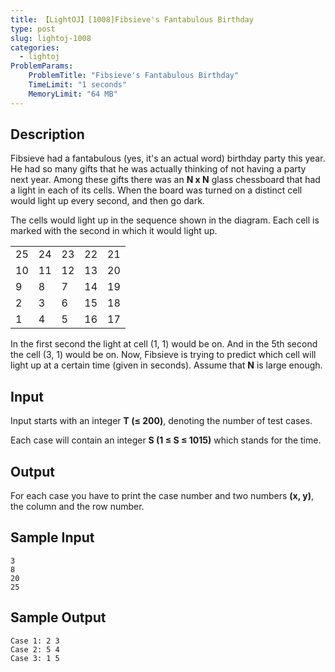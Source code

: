 ```yaml
---
title: 【LightOJ】[1008]Fibsieve's Fantabulous Birthday
type: post
slug: lightoj-1008
categories:
  - lightoj
ProblemParams:
    ProblemTitle: "Fibsieve's Fantabulous Birthday"
    TimeLimit: "1 seconds"
    MemoryLimit: "64 MB"
---
```


## Description

Fibsieve had a fantabulous (yes, it's an actual word) birthday party this year. He had so many gifts that he was actually thinking of not having a party next year. Among these gifts there was an **N x N** glass chessboard that had a light in each of its cells. When the board was turned on a distinct cell would light up every second, and then go dark.

The cells would light up in the sequence shown in the diagram. Each cell is marked with the second in which it would light up.

|  |  |  |  |  |
| --- | --- | --- | --- | --- |
| 25 | 24 | 23 | 22 | 21 |
| 10 | 11 | 12 | 13 | 20 |
| 9 | 8 | 7 | 14 | 19 |
| 2 | 3 | 6 | 15 | 18 |
| 1 | 4 | 5 | 16 | 17 |

In the first second the light at cell (1, 1) would be on. And in the 5th second the cell (3, 1) would be on. Now, Fibsieve is trying to predict which cell will light up at a certain time (given in seconds). Assume that **N** is large enough.

## Input

Input starts with an integer **T (≤ 200)**, denoting the number of test cases.

Each case will contain an integer **S (1 ≤ S ≤ 1015)** which stands for the time.

## Output

For each case you have to print the case number and two numbers **(x, y)**, the column and the row number.

## Sample Input

```
3
8
20
25

```

## Sample Output

```
Case 1: 2 3
Case 2: 5 4
Case 3: 1 5

```
